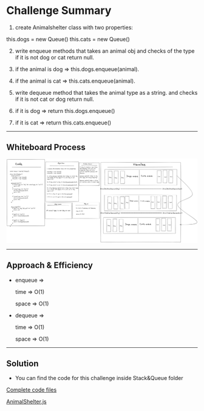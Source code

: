 # Challenge Summary

<!-- Description of the challenge -->

1. create Animalshelter class with two properties:

this.dogs = new Queue()
this.cats = new Queue()

2. write enqueue methods that takes an animal obj
   and checks of the type if it is not dog or cat
   return null.

3. if the animal is dog => this.dogs.enqueue(animal).

4. if the animal is cat => this.cats.enqueue(animal).

5. write dequeue method that takes the animal type
   as a string. and checks if it is not cat or dog
   return null.

6. if it is dog => return this.dogs.enqueue()

7. if it is cat => return this.cats.enqueue()

---

## Whiteboard Process

<!-- Embedded whiteboard image -->

![ch06](../../img/stack-queue-animal-shelter.png)

---

## Approach & Efficiency

<!-- What approach did you take? Why? What is the Big O space/time for this approach? -->

- enqueue =>

  time => O(1)

  space => O(1)

- dequeue =>

  time => O(1)

  space => O(1)

---

## Solution

<!-- Show how to run your code, and examples of it in action -->

- You can find the code for this challenge inside Stack&Queue folder

[Complete code files](../code-challenges/)

[AnimalShelter.js](../code-challenges/Stack&Queue/AnimalShelter.js)
